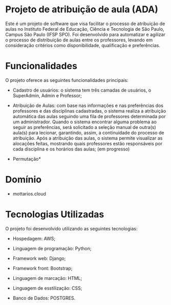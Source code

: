 # Projeto de atribuição de aula (ADA)

Este é um projeto de software que visa facilitar o processo de atribuição de aulas no Instituto Federal de Educação, Ciência e Tecnologia de São Paulo, Campus São Paulo (IFSP SPO). Foi desenvolvido para automatizar e agilizar o processo de distribuição de aulas entre os professores, levando em consideração critérios como disponibilidade, qualificação e preferências.

# Funcionalidades

O projeto oferece as seguintes funcionalidades principais:

- Cadastro de usuários: o sistema tem três camadas de usuários, o SuperAdmin, Admin e Professor;

- Atribuição de Aulas: com base nas informações e nas preferências dos professores e das disciplinas cadastradas, o sistema realiza a atribuição automática das aulas seguindo uma fila de professores determinada por um administrador. Quando o sistema encontrar alguma problema ao seguir as preferências, será solicitado a seleção manual de outra(s) aula(s) para lecionar, garantindo, assim, a continuidade do processo de atribuição. Após a atribuição das aulas, o sistema permite visualizar as alocações feitas, mostrando quais professores estão responsáveis por cada disciplina e os horários das aulas; (em progresso)

- Permutação*


# Domínio

- mottarios.cloud

# Tecnologias Utilizadas

O projeto foi desenvolvido utilizando as seguintes tecnologias:

- Hospedagem: AWS;

- Linguagem de programação: Python;

- Framework web: Django;

- Framework front: Bootstrap;

- Linguagem de marcação: HTML;

- Linguagem de esstilização: CSS;

- Banco de Dados: POSTGRES.
